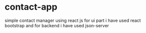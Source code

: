 # contact-app
 simple contact manager using react js for ui part i have used react bootstrap and for backend i have used json-server
